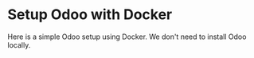 # Setup Odoo with Docker
Here is a simple Odoo setup using Docker.
We don't need to install Odoo locally.
